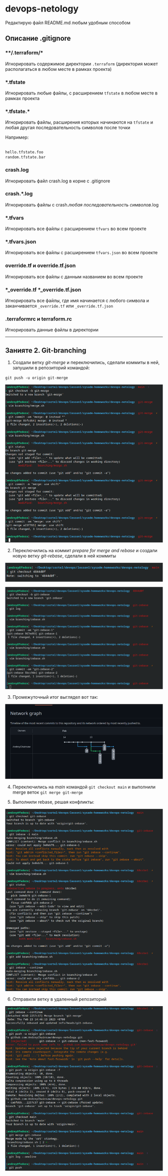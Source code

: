 # devops-netology

Редактирую файл README.md любым удобным способом

## Описание .gitignore

### \*\*/.terraform/\*

Игнорировать содержимое директории ` .terraform ` (директория может располагаться в любом месте в рамках проекта)

### \*.tfstate

Игнорировать любые файлы, c расширением ` tfstate ` в любом месте в рамках проекта

### \*.tfstate.\*

Игнорировать файлы, расширения которых начинаются на ` tfstate ` и любая другая последовательность символов после точки

Например:

```

hello.tfstate.foo
random.tfstate.bar

```

### crash.log

Игнорировать файл crash.log в корне с .gitignore

### crash.\*.log

Игнорировать файлы c crash.*любая последовательность символов*.log

### \*.tfvars
 
Игнорировать все файлы с расширением ` tfvars ` во всем проекте

### \*.tfvars.json

Игнорировать все файлы с расширением ` tfvars.json ` во всем проекте


### override.tf и override.tf.json

Игнорировать все файлы с данным названием во всем проекте

### \*\_override.tf \*\_override.tf.json 

Игнорировать все файлы, где имя начинается с любого символа и заканчивается ` _override.tf ` или ` _override.tf.json `

### \.terraformrc и terraform.rc

Игнорировать данные файлы в директории

---
## Занияте 2. Git-branching

1. Создали ветку *git-merge* и переключились, сделали коммиты в ней, запушили в репозиторий командой:

` git push -u origin git-merge `

![all text](img/git-branching/1.png)

2. Переключились на коммит *prepare for merge and rebase* и создали новую ветку *git-rebase*, сделали в ней коммиты

![all text](img/git-branching/2.png)

![all text](img/git-branching/3.png)

3. Промежуточный итог выглядел вот так:

![all text](img/git-branching/4.png)

4. Переключились на *main* командой ` git checkout main ` и выполнили merge веток ` git merge git-merge `

5. Выполнили rebase, решая конфликты:

![all text](img/git-branching/5.png)

6. Отправили ветку в удаленный репозиторий

![all text](img/git-branching/6.png)